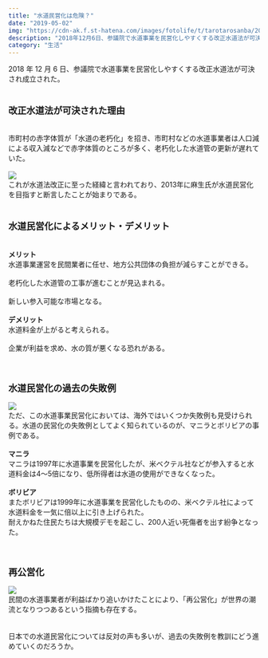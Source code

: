 ```yaml
---
title: "水道民営化は危険？"
date: "2019-05-02"
img: "https://cdn-ak.f.st-hatena.com/images/fotolife/t/tarotarosanba/20190502/20190502033827.jpg"
description: "2018年12月6日、参議院で水道事業を民営化しやすくする改正水道法が可決され成立された。マニラは1997年に水道事業を民営化したが、米ベクテル社などが参入すると水道料金は4～5倍になり、低所得者は水道の使用ができなくなった。"
category: "生活"
---
```


2018 年 12 月 6 日、参議院で水道事業を民営化しやすくする改正水道法が可決され成立された。<br>
<br>

<h3><font size="4"><b>改正水道法が可決された理由</b></font></h3>
<br>
市町村の赤字体質が「水道の老朽化」を招き、市町村などの水道事業者は人口減による収入減などで赤字体質のところが多く、老朽化した水道管の更新が遅れていた。<br>
<br>
<img src="https://cdn-ak.f.st-hatena.com/images/fotolife/t/tarotarosanba/20200709/20200709115317.jpg">
<br>
これが水道法改正に至った経緯と言われており、2013年に麻生氏が水道民営化を目指すと断言したことが始まりである。
<br>
<br>
<h3><font size="4"><b>水道民営化によるメリット・デメリット</b></font></h3>
<br>
<b>メリット</b><br>
水道事業運営を民間業者に任せ、地方公共団体の負担が減らすことができる。<br>
<br>
老朽化した水道管の工事が進むことが見込まれる。<br>
<br>
新しい参入可能な市場となる。<br>
<br>
<b>デメリット</b><br>
水道料金が上がると考えられる。<br>
<br>
企業が利益を求め、水の質が悪くなる恐れがある。<br>
<br>
<br>
<h3><font size="4"><b>水道民営化の過去の失敗例</b></font></h3>
<img src="https://cdn-ak.f.st-hatena.com/images/fotolife/t/tarotarosanba/20190502/20190502034641.jpg">
<br>
ただ、この水道事業民営化においては、海外ではいくつか失敗例も見受けられる。水道の民営化の失敗例としてよく知られているのが、マニラとボリビアの事例である。<br>
<br>
<b>マニラ</b><br>
マニラは1997年に水道事業を民営化したが、米ベクテル社などが参入すると水道料金は4～5倍になり、低所得者は水道の使用ができなくなった。<br>
<br>
<b>ボリビア</b><br>
またボリビアは1999年に水道事業を民営化したものの、米ベクテル社によって水道料金を一気に倍以上に引き上げられた。<br>
耐えかねた住民たちは大規模デモを起こし、200人近い死傷者を出す紛争となった。<br>
<br>
<br>
<h3><font size="4"><b>再公営化</b></font></h3>
<img src="https://cdn-ak.f.st-hatena.com/images/fotolife/t/tarotarosanba/20190502/20190502035042.jpg">
<br>
民間の水道事業者が利益ばかり追いかけたことにより、「再公営化」が世界の潮流となりつつあるという指摘も存在する。<br>
<br>
<br>
日本での水道民営化については反対の声も多いが、過去の失敗例を教訓にどう進めていくのだろうか。<br>
<br>
<br>
